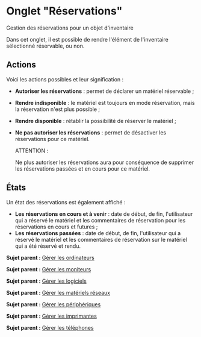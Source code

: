 Onglet "Réservations"
=====================

Gestion des réservations pour un objet d'inventaire

Dans cet onglet, il est possible de rendre l'élément de l'inventaire
sélectionné réservable, ou non.

Actions
-------

Voici les actions possibles et leur signification :

-   **Autoriser les réservations** : permet de déclarer un matériel
    réservable ;
-   **Rendre indisponible** : le matériel est toujours en mode
    réservation, mais la réservation n'est plus possible ;
-   **Rendre disponible** : rétablir la possibilité de réserver le
    matériel ;
-   **Ne pas autoriser les réservations** : permet de désactiver les
    réservations pour ce matériel.

    ATTENTION :

    Ne plus autoriser les réservations aura pour conséquence de
    supprimer les réservations passées et en cours pour ce matériel.

États
-----

Un état des réservations est également affiché :

-   **Les réservations en cours et à venir** : date de début, de fin,
    l'utilisateur qui a réservé le matériel et les commentaires de
    réservation pour les réservations en cours et futures ;
-   **Les réservations passées** : date de début, de fin, l'utilisateur
    qui a réservé le matériel et les commentaires de réservation sur le
    matériel qui a été réservé et rendu.

**Sujet parent :** [Gérer les
ordinateurs](../glpi/inventory_computer.html "Les ordinateurs se gèrent depuis le menu Parc > Ordinateurs")

**Sujet parent :** [Gérer les
moniteurs](../glpi/inventory_monitor.html "Les moniteurs se gèrent depuis le menu Parc > Moniteurs")

**Sujet parent :** [Gérer les
logiciels](../glpi/inventory_software.html "Les logiciels se gèrent depuis le menu Parc > Logiciel")

**Sujet parent :** [Gérer les matériels
réseaux](../glpi/inventory_networking.html "Les matériels réseaux se gèrent depuis le menu Parc > Réseaux")

**Sujet parent :** [Gérer les
périphériques](../glpi/inventory_peripheral.html "Les périphériques se gèrent depuis le menu Parc > Périphériques")

**Sujet parent :** [Gérer les
imprimantes](../glpi/inventory_printer.html "Les imprimantes se gèrent depuis le menu Parc > Imprimantes")

**Sujet parent :** [Gérer les
téléphones](../glpi/inventory_phone.html "Les téléphones se gèrent depuis le menu Parc > Téléphones ;")

